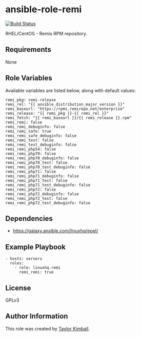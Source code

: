 # ansible-role-remi

[![Build Status](https://travis-ci.org/linuxhq/ansible-role-remi.svg?branch=master)](https://travis-ci.org/linuxhq/ansible-role-remi)

RHEL/CentOS - Remis RPM repository.

## Requirements

None

## Role Variables

Available variables are listed below, along with default values:

    remi_pkg: remi-release
    remi_rel: "{{ ansible_distribution_major_version }}"
    remi_baseurl: "https://rpms.remirepo.net/enterprise"
    remi_release: "{{ remi_pkg }}-{{ remi_rel }}"
    remi_fetch: "{{ remi_baseurl }}/{{ remi_release }}.rpm"
    remi_remi: false
    remi_remi_debuginfo: false
    remi_remi_safe: true
    remi_remi_safe_debuginfo: false
    remi_remi_test: false
    remi_remi_test_debuginfo: false
    remi_remi_php54: false
    remi_remi_php70: false
    remi_remi_php70_debuginfo: false
    remi_remi_php70_test: false
    remi_remi_php70_test_debuginfo: false
    remi_remi_php71: false
    remi_remi_php71_debuginfo: false
    remi_remi_php71_test: false
    remi_remi_php71_test_debuginfo: false
    remi_remi_php72: false
    remi_remi_php72_debuginfo: false
    remi_remi_php72_test: false
    remi_remi_php72_test_debuginfo: false

## Dependencies

 * https://galaxy.ansible.com/linuxhq/epel/

## Example Playbook

    - hosts: servers
      roles:
        - role: linuxhq.remi
          remi_remi: true

## License

GPLv3

## Author Information

This role was created by [Taylor Kimball](http://www.linuxhq.org).
